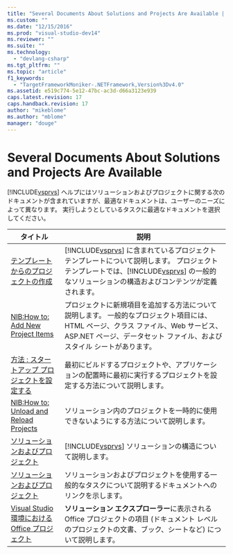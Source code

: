 ```yaml
---
title: "Several Documents About Solutions and Projects Are Available | Microsoft Docs"
ms.custom: ""
ms.date: "12/15/2016"
ms.prod: "visual-studio-dev14"
ms.reviewer: ""
ms.suite: ""
ms.technology: 
  - "devlang-csharp"
ms.tgt_pltfrm: ""
ms.topic: "article"
f1_keywords: 
  - "TargetFrameworkMoniker-.NETFramework,Version%3Dv4.0"
ms.assetid: e519c774-5e12-47bc-ac3d-d66a3123e939
caps.latest.revision: 17
caps.handback.revision: 17
author: "mikeblome"
ms.author: "mblome"
manager: "douge"
---
```

# Several Documents About Solutions and Projects Are Available
[!INCLUDE[vsprvs](../assembler/masm/includes/vsprvs_md.md)] ヘルプにはソリューションおよびプロジェクトに関する次のドキュメントが含まれていますが、最適なドキュメントは、ユーザーのニーズによって異なります。  実行しようとしているタスクに最適なドキュメントを選択してください。  
  
|タイトル|説明|  
|----------|--------|  
|[テンプレートからのプロジェクトの作成](http://msdn.microsoft.com/ja-jp/7c36d86a-6b79-4480-8228-0f925f1204b2)|[!INCLUDE[vsprvs](../assembler/masm/includes/vsprvs_md.md)] に含まれているプロジェクト テンプレートについて説明します。  プロジェクト テンプレートでは、[!INCLUDE[vsprvs](../assembler/masm/includes/vsprvs_md.md)] の一般的なソリューションの構造およびコンテンツが定義されます。|  
|[NIB:How to: Add New Project Items](http://msdn.microsoft.com/ja-jp/63d3e16b-de6e-4bb5-a0e3-ecec762201ce)|プロジェクトに新規項目を追加する方法について説明します。  一般的なプロジェクト項目には、HTML ページ、クラス ファイル、Web サービス、ASP.NET ページ、データセット ファイル、およびスタイル シートがあります。|  
|[方法 : スタートアップ プロジェクトを設定する](http://msdn.microsoft.com/ja-jp/31465836-0911-48db-a5d9-e456b635e970)|最初にビルドするプロジェクトや、アプリケーションの配置時に最初に実行するプロジェクトを設定する方法について説明します。|  
|[NIB:How to: Unload and Reload Projects](http://msdn.microsoft.com/ja-jp/abc0155b-8fcb-4ffc-95b6-698518a7100b)|ソリューション内のプロジェクトを一時的に使用できないようにする方法について説明します。|  
|[ソリューションおよびプロジェクト](../Topic/Solutions%20and%20Projects%20in%20Visual%20Studio.md)|[!INCLUDE[vsprvs](../assembler/masm/includes/vsprvs_md.md)] ソリューションの構造について説明します。|  
|[ソリューションおよびプロジェクト](../Topic/Solutions%20and%20Projects%20in%20Visual%20Studio.md)|ソリューションおよびプロジェクトを使用する一般的なタスクについて説明するドキュメントへのリンクを示します。|  
|[Visual Studio 環境における Office プロジェクト](../Topic/Office%20Projects%20in%20the%20Visual%20Studio%20Environment.md)|**ソリューション エクスプローラー**に表示される Office プロジェクトの項目 \(ドキュメント レベルのプロジェクトの文書、ブック、シートなど\) について説明します。|